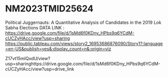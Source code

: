 # NM2023TMID25624
Political Juggernauts: A Quantitative Analysis of Candidates in the 2019 Lok Sabha Elections
DATA LINK :
https://drive.google.com/file/d/1sMd6f0KDny_HPbs9q6YCdM-cUCZyHAcc/view?usp=sharing 
https://public.tableau.com/views/story2_16953686876090/Story1?:language=en-US&publish=yes&:display_count=n&:origin=viz

Z17vt15mlQxdU/view?usp=sharinghttps://drive.google.com/file/d/1sMd6f0KDny_HPbs9q6YCdM-cUCZyHAcc/view?usp=drive_link 
